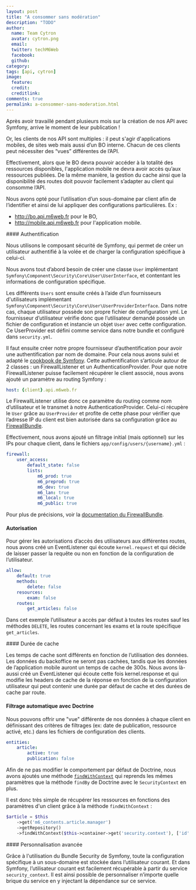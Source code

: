 ```yaml
---
layout: post
title: "A consommer sans modération"
description: "TODO"
author:
  name: Team Cytron
  avatar: cytron.png
  email:
  twitter: techM6Web
  facebook:
  github:
category:
tags: [api, cytron]
image:
  feature: 
  credit: 
  creditlink: 
comments: true
permalink: a-consommer-sans-moderation.html
---
```


Après avoir travaillé pendant plusieurs mois sur la création de nos API avec Symfony, arrive le moment de leur publication !

Or, les clients de nos API sont multiples : il peut s'agir d'applications mobiles, de sites web mais aussi d’un BO interne. Chacun de ces clients peut nécessiter des “vues” différentes de l’API.

Effectivement, alors que le BO devra pouvoir accéder à la totalité des ressources disponibles, l'application mobile ne devra avoir accès qu’aux ressources publiées. De la même manière, la gestion du cache ainsi que la disponibilité des routes doit pouvoir facilement s’adapter au client qui consomme l’API.

Nous avons opté pour l’utilisation d’un sous-domaine par client afin de l’identifier et ainsi de lui appliquer des configurations particulières. Ex :
* http://bo.api.m6web.fr pour le BO,
* http://mobile.api.m6web.fr pour l'application mobile.


#### Authentification

Nous utilisons le composant sécurité de Symfony, qui permet de créer un utilisateur authentifié à la volée et de charger la configuration spécifique à celui-ci.

Nous avons tout d’abord besoin de créer une classe `User` implémentant `Symfony\Component\Security\Core\User\UserInterface`, et contentant les informations de configuration spécifique.

Les différents `Users` sont ensuite créés à l’aide d’un fournisseurs d'utilisateurs implémentant `Symfony\Component\Security\Core\User\UserProviderInterface`.
Dans notre cas, chaque utilisateur possède son propre fichier de configuration yml. Le fournisseur d’utilisateur vérifie donc que l’utilisateur demandé possède un fichier de configuration et instancie un objet `User` avec cette configuration. Ce UserProvider est défini comme service dans notre bundle et configuré dans `security.yml`.

Il faut ensuite créer notre propre fournisseur d’authentification pour avoir une authentification par nom de domaine. Pour cela nous avons suivi et adapté le [cookbook de Symfony](http://symfony.com/doc/current/cookbook/security/custom_authentication_provider.html). Cette authentification s’articule autour de 2 classes : un FirewallListener et un AuthenticationProvider. Pour que notre FirewallListener puisse facilement récupérer le client associé, nous avons ajouté un paramètre au routing Symfony :

```yaml
host: {client}.api.m6web.fr
```

Le FirewallListener utilise donc ce paramètre du routing comme nom d’utilisateur et le transmet à notre AuthenticationProvider. Celui-ci récupère le `User` grâce au `UserProvider` et profite de cette phase pour vérifier que l’adresse IP du client est bien autorisée dans sa configuration grâce au [FirewallBundle](https://github.com/M6Web/FirewallBundle).

Effectivement, nous avons ajouté un filtrage initial (mais optionnel) sur les IPs pour chaque client, dans le fichiers `app/config/users/{username}.yml` :

```yaml
firewall:
    user_access:
        default_state: false
        lists:
            m6_prod: true
            m6_preprod: true
            m6_dev: true
            m6_lan: true
            m6_local: true
            m6_public: true
```

Pour plus de précisions, voir la [documentation du FirewallBundle](https://github.com/M6Web/FirewallBundle#firewall-bundle-).

#### Autorisation

Pour gérer les autorisations d’accès des utilisateurs aux différentes routes, nous avons créé un EventListener qui écoute `kernel.request` et qui décide de laisser passer la requête ou non en fonction de la configuration de l’utilisateur.

```yaml
allow:
    default: true
    methods:
        delete: false
    resources:
        exam: false
    routes:
        get_articles: false
```

Dans cet exemple l’utilisateur a accès par défaut à toutes les routes sauf les méthodes `DELETE`, les routes concernant les exams et la route spécifique `get_articles`.

#### Durée de cache

Les temps de cache sont différents en fonction de l’utilisation des données. Les données du backoffice ne seront pas cachées, tandis que les données de l’application mobile auront un temps de cache de 300s.
Nous avons là-aussi créé un EventListener qui écoute cette fois kernel.response et qui modifie les headers de cache de la réponse en fonction de la configuration utilisateur qui peut contenir une durée par défaut de cache et des durées de cache par route. 


#### Filtrage automatique avec Doctrine

Nous pouvons offrir une "vue" différente de nos données à chaque client en définissant des critères de filtrages (ex: date de publication, ressource activé, etc.) dans les fichiers de configuration des clients.

```yaml
entities:
    article:
        active: true
        publication: false
```

Afin de ne pas modifier le comportement par défaut de Doctrine, nous avons ajoutés une méthode [`findWithContext`](https://gist.github.com/oziks/8180382) qui reprends les mêmes paramètres que la méthode `findBy` de Doctrine avec le `SecurityContext` en plus.

Il est donc très simple de récupérer les ressources en fonctions des paramètres d'un client grâce à la méthode `findWithContext` :

```php
$article = $this
    ->get('m6_contents.article.manager')
    ->getRepository()
    ->findWithContext($this->container->get('security.context'), ['id' => $id]);
```

#### Personnalisation avancée

Grâce à l'utilisation du Bundle Security de Symfony, toute la configuration spécifique à un sous-domaine est stockée dans l’utilisateur courant. Et dans Symfony, l’utilisateur courant est facilement récupérable à partir du service `security_context`. Il est ainsi possible de personnaliser n’importe quelle brique du service en y injectant la dépendance sur ce service.
